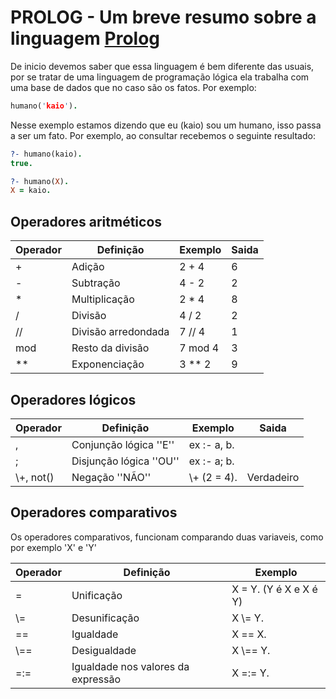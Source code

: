 
# PROLOG - Um breve resumo sobre a linguagem [Prolog](https://en.wikipedia.org/wiki/Prolog)

De inicio devemos saber que essa  linguagem é bem diferente das usuais, por se tratar de uma linguagem de programação lógica ela trabalha com uma base de dados que no caso são os fatos. Por exemplo:
```prolog
humano('kaio').
```
Nesse exemplo estamos dizendo que eu (kaio) sou um humano, isso passa a ser um fato. Por exemplo, ao consultar recebemos o seguinte resultado:
```prolog
?- humano(kaio).
true.

?- humano(X).
X = kaio.
```

## Operadores aritméticos


|Operador  |Definição              |Exemplo       | Saida      |
|----------|-----------------------|--------------|------------|
| +        |Adição                 | 2 + 4        | 6          |
| -        |Subtração              | 4 - 2        | 2          |
| *        |Multiplicação          | 2 * 4        | 8          |
| /        |Divisão                | 4 / 2        | 2          |
| //       |Divisão arredondada    | 7 // 4       | 1          |
| mod      |Resto da divisão       | 7 mod 4      | 3          |
| **       |Exponenciação          | 3 ** 2       | 9          |

## Operadores lógicos

|Operador    |Definição              |Exemplo       | Saida      |
|------------|-----------------------|--------------|------------|
| ,          |Conjunção lógica ''E'' | ex :- a, b.  |            |
| ;          |Disjunção lógica ''OU''| ex :- a; b.  |            |
| \\+, not() |Negação ''NÃO''        | \\+ (2 = 4). | Verdadeiro |

## Operadores comparativos

Os operadores comparativos, funcionam comparando duas variaveis, como por exemplo 'X' e 'Y'

|Operador |Definição                          |Exemplo                 |
|---------|-----------------------------------|------------------------|
| =       |Unificação                         | X = Y. (Y é X e X é Y) |
| \\=     |Desunificação                      | X \\= Y.               |
| ==      |Igualdade                          | X == X.                |
| \\==    |Desigualdade                       | X \\== Y.              |
| =:=     |Igualdade nos valores da expressão | X =:= Y.               |